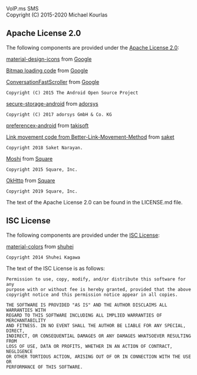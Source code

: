 VoIP.ms SMS  
Copyright (C) 2015-2020 Michael Kourlas

## Apache License 2.0 ##

The following components are provided under the [Apache License 2.0](https://www.apache.org/licenses/LICENSE-2.0):

[material-design-icons](https://github.com/google/material-design-icons) from [Google](https://github.com/google)

[Bitmap loading code](https://developer.android.com/topic/performance/graphics/load-bitmap.html) from [Google](http://www.google.com)

[ConversationFastScroller](https://android.googlesource.com/platform/packages/apps/Messaging/+/master/src/com/android/messaging/ui/conversation/ConversationFastScroller.java) from [Google](http://www.google.com)

    Copyright (C) 2015 The Android Open Source Project

[secure-storage-android](https://github.com/adorsys/secure-storage-android) from [adorsys](https://github.com/adorsys)

    Copyright (C) 2017 adorsys GmbH & Co. KG

[preferencex-android](https://github.com/takisoft/preferencex-android) from [takisoft](https://github.com/takisoft)

[Link movement code from Better-Link-Movement-Method](https://github.com/saket/Better-Link-Movement-Method) from [saket](https://github.com/saket)

    Copyright 2018 Saket Narayan.

[Moshi](https://github.com/square/moshi) from [Square](https://github.com/square)

    Copyright 2015 Square, Inc.
    
[OkHttp](https://github.com/square/okhttp) from [Square](https://github.com/square)

    Copyright 2019 Square, Inc.

The text of the Apache License 2.0 can be found in the LICENSE.md file.

## ISC License ##

The following components are provided under the [ISC License](https://opensource.org/licenses/ISC):

[material-colors](https://github.com/shuhei/material-colors) from [shuhei](https://github.com/shuhei)

    Copyright 2014 Shuhei Kagawa

The text of the ISC License is as follows:
    
    Permission to use, copy, modify, and/or distribute this software for any
    purpose with or without fee is hereby granted, provided that the above
    copyright notice and this permission notice appear in all copies.
    
    THE SOFTWARE IS PROVIDED "AS IS" AND THE AUTHOR DISCLAIMS ALL WARRANTIES WITH
    REGARD TO THIS SOFTWARE INCLUDING ALL IMPLIED WARRANTIES OF MERCHANTABILITY
    AND FITNESS. IN NO EVENT SHALL THE AUTHOR BE LIABLE FOR ANY SPECIAL, DIRECT,
    INDIRECT, OR CONSEQUENTIAL DAMAGES OR ANY DAMAGES WHATSOEVER RESULTING FROM
    LOSS OF USE, DATA OR PROFITS, WHETHER IN AN ACTION OF CONTRACT, NEGLIGENCE
    OR OTHER TORTIOUS ACTION, ARISING OUT OF OR IN CONNECTION WITH THE USE OR
    PERFORMANCE OF THIS SOFTWARE.
